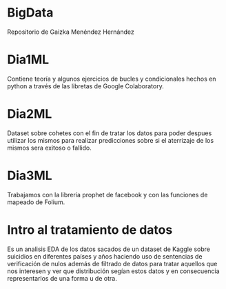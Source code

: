 # BigData

Repositorio de Gaizka Menéndez Hernández

# Dia1ML

Contiene teoría y algunos ejercicios de bucles y condicionales hechos en python a través de las libretas de Google Colaboratory.

# Dia2ML

Dataset sobre cohetes con el fin de tratar los datos para poder despues utilizar los mismos para realizar predicciones sobre si el aterrizaje de los mismos sera exitoso o fallido.

# Dia3ML

Trabajamos con la librería prophet de facebook y con las funciones de mapeado de Folium.

# Intro al tratamiento de datos

Es un analisis EDA de los datos sacados de un dataset de Kaggle sobre suicidios en diferentes países y años haciendo uso de sentencias de verificación de nulos además de filtrado de datos para tratar aquellos que nos interesen y ver que distribución segían estos datos y en consecuencia representarlos de una forma u de otra.


